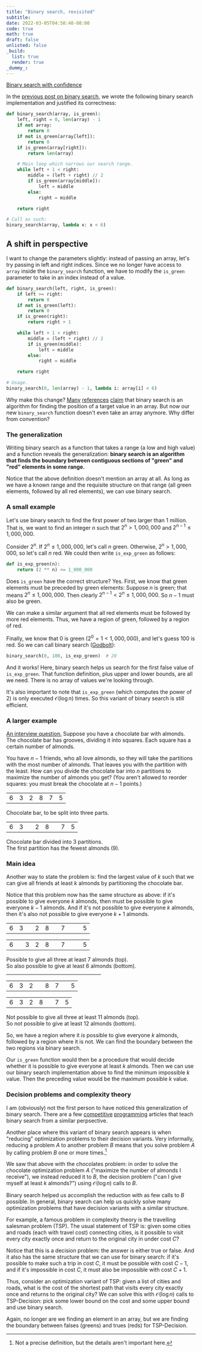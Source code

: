 ```yaml
---
title: "Binary search, revisited"
subtitle:
date: 2022-03-05T04:50:48-08:00
code: true
math: true
draft: false
unlisted: false
_build:
  list: true
  render: true
_dummy_:
---
```


<div class="prev-container">
<div class="prev">

[Binary search with confidence](/posts/binary-search-with-confidence)

</div>
</div>

In the [previous post on binary search,](/posts/binary-search-with-confidence)
we wrote the following binary search implementation and justified its
correctness:

```python
def binary_search(array, is_green):
    left, right = 0, len(array) - 1
    if not array:
        return 0
    if not is_green(array[left]):
        return 0
    if is_green(array[right]):
        return len(array)

    # Main loop which narrows our search range.
    while left + 1 < right:
        middle = (left + right) // 2
        if is_green(array[middle]):
            left = middle
        else:
            right = middle

    return right

# Call as such:
binary_search(array, lambda x: x < 6)
```

## A shift in perspective

I want to change the parameters slightly: instead of passing an array, let's
try passing in left and right indices. Since we no longer have access to
`array` inside the `binary_search` function, we have to modify the `is_green`
parameter to take in an index instead of a value.

```python
def binary_search(left, right, is_green):
    if left >= right:
        return 0
    if not is_green(left):
        return 0
    if is_green(right):
        return right + 1

    while left + 1 < right:
        middle = (left + right) // 2
        if is_green(middle):
            left = middle
        else:
            right = middle

    return right

# Usage.
binary_search(0, len(array) - 1, lambda i: array[i] < 6)
```

Why make this change?
[Many](https://en.wikipedia.org/w/index.php?title=Binary_search_algorithm&oldid=1074688665#:~:text=is%20a%20search%20algorithm%20that%20finds%20the%20position%20of%20a%20target%20value%20within%20a%20sorted%20array.)
[references](https://www.khanacademy.org/computing/computer-science/algorithms/binary-search/a/binary-search#:~:text=Binary%20search%20is%20an%20efficient%20algorithm%20for%20finding%20an%20item%20from%20a%20sorted%20list%20of%20items.) <!-- Archive: https://archive.ph/uNvU4 -->
[claim](https://www.programiz.com/dsa/binary-search#:~:text=Binary%20Search%20is%20a%20searching%20algorithm%20for%20finding%20an%20element%27s%20position%20in%20a%20sorted%20array.)
that binary search is an algorithm for finding the position of a target value
in an array. But now our new `binary_search` function doesn't even take an
array anymore. Why differ from convention?

### The generalization

Writing binary search as a function that takes a range (a low and high value)
and a function reveals the generalization: **binary search is an algorithm that
finds the boundary between contiguous sections of "green" and "red" elements in
some range.**

Notice that the above definition doesn't mention an array at all. As long as we
have a known range and the requisite structure on that range (all green
elements, followed by all red elements), we can use binary search.

### A small example

Let's use binary search to find the first power of two larger than 1 million.
That is, we want to find an integer $n$ such that $2^{n} \gt 1{,}000{,}000$
and $2^{n-1} \le 1{,}000{,}000$.

Consider $2^n$. If $2^n \le 1{,}000{,}000$, let's call $n$ green. Otherwise,
$2^n \gt 1{,}000{,}000$, so let's call $n$ red. We could then write
`is_exp_green` as follows:

```python {linenos=false}
def is_exp_green(n):
    return (2 ** n) <= 1_000_000
```

Does `is_green` have the correct structure? Yes. First, we know that green
elements must be preceded by green elements: Suppose $n$ is green; that means
$2^{n} \le 1{,}000{,}000$. Then clearly $2^{n-1} \lt 2^{n} \le 1{,}000{,}000$.
So $n-1$ must also be green.

We can make a similar argument that all red elements must be followed by more
red elements. Thus, we have a region of green, followed by a region of red.

Finally, we know that 0 is green ($2^0 = 1 \lt 1{,}000{,}000$), and let's guess
100 is red. So we can call binary search
([Godbolt](https://godbolt.org/z/5r1vrKnjn)):

```python {linenos=false}
binary_search(0, 100, is_exp_green)  # 20
```

And it works! Here, binary search helps us search for the first false value of
`is_exp_green`. That function definition, plus upper and lower bounds, are all
we need. There is no array of values we're looking through.

It's also important to note that `is_exp_green` (which computes the power of 2)
is only executed $\mathcal{O}(\log{n})$ times. So this variant of binary search
is still efficient.

### A larger example

[An interview
question.](https://leetcode.com/discuss/interview-question/350800/Google-or-Onsite-or-Chocolate-Sweetness)
Suppose you have a chocolate bar with almonds. The chocolate bar has grooves,
dividing it into squares. Each square has a certain number of almonds.

You have $n-1$ friends, who all love almonds, so they will take the partitions
with the most number of almonds. That leaves you with the partition with the
least. How can you divide the chocolate bar into $n$ partitions to maximize the
number of almonds you get? (You aren't allowed to reorder squares: you must
break the chocolate at $n-1$ points.)

<div class="array chocolate">

|        |     |     |     |     |     |
| ------ | --- | --- | --- | --- | --- |
| 6      | 3   | 2   | 8   | 7   | 5   |

<div class="caption">
Chocolate bar, to be split into three parts.
</div>
</div>

<div class="array chocolate">

|     |     |     |     |     |     |     |     |
| --- | --- | --- | --- | --- | --- | --- | --- |
| 6   | 3   |     | 2   | 8   |     | 7   | 5   |

<div class="caption">
Chocolate bar divided into 3 partitions. <br/>
The first partition has the fewest almonds (9).
</div>
</div>


### Main idea

Another way to state the problem is: find the largest value of $k$ such that we
can give all friends at least $k$ almonds by partitioning the chocolate bar.

Notice that this problem now has the same structure as above: if it's possible
to give everyone $k$ almonds, then must be possible to give everyone $k-1$
almonds. And if it's not possible to give everyone $k$ almonds, then it's also
not possible to give everyone $k+1$ almonds.

<div class="array chocolate">

|     |     |     |     |     |     |     |     |     |     |
| --- | --- | --- | --- | --- | --- | --- | --- | --- | --- |
| 6   | 3   |     | 2   | 8   |     | 7   |     |     | 5   |

|     |     |     |     |     |     |     |     |     |     |
| --- | --- | --- | --- | --- | --- | --- | --- | --- | --- |
| 6   |     | 3   | 2   | 8   |     | 7   |     |     | 5   |

<div class="caption">
Possible to give all three at least 7 almonds (top). <br/>
So also possible to give at least 6 almonds (bottom).
</div>
</div>

<hr width="50%"/>

<div class="array chocolate">

|     |     |     |     |     |     |     |     |
| --- | --- | --- | --- | --- | --- | --- | --- |
| 6   | 3   | 2   |     | 8   | 7   |     | 5   |

|     |     |     |     |     |     |     |
| --- | --- | --- | --- | --- | --- | --- |
| 6   | 3   | 2   | 8   |     | 7   | 5   |

<div class="caption">
Not possible to give all three at least 11 almonds (top). <br/>
So not possible to give at least 12 almonds (bottom).
</div>
</div>


So, we have a region where it *is* possible to give everyone $k$ almonds,
followed by a region where it is not. We can find the boundary between the two
regions via binary search.

Our `is_green` function would then be a procedure that would decide whether it
is possible to give everyone at least $k$ almonds. Then we can use our binary
search implementation above to find the minimum impossible $k$ value. Then
the preceding value would be the maximum possible $k$ value.

### Decision problems and complexity theory

I am (obviously) not the first person to have noticed this generalization of
binary search. There are a few
[competitive](https://usaco.guide/silver/binary-search?lang=cpp)
[programming](https://www.topcoder.com/thrive/articles/Binary%20Search)
articles that teach binary search from a similar perpsective.

Another place where this variant of binary search appears is when "reducing"
optimization problems to their decision variants. Very informally, reducing a
problem $A$ to another problem $B$ means that you solve problem $A$ by calling
problem $B$ one or more times.[^1]

[^1]: Not a precise definition, but the details aren't important here.

We saw that above with the chocolates problem: in order to solve the chocolate
optimization problem $A$ ("maximize the number of almonds I receive"), we
instead reduced it to $B$, the decision problem ("can I give myself at least
$k$ almonds?") using $\mathcal{O}(\log{n})$ calls to $B$.

Binary search helped us accomplish the reduction with as few calls to $B$
possible. In general, binary search can help us quickly solve many optimization
problems that have decision variants with a similar structure.

For example, a famous problem in complexity theory is the travelling salesman
problem (TSP). The usual statement of TSP is: given some cities and roads (each
with travel cost) connecting cities, is it possible to visit every city exactly
once and return to the original city in under cost $C$?

Notice that this is a decision problem: the answer is either true or false. And
it also has the same structure that we can use for binary search: if it's
possible to make such a trip in cost $C$, it must be possible with cost $C-1$,
and if it's impossible in cost $C$, it must also be impossible with cost $C+1$.

Thus, consider an optimization variant of TSP: given a list of cities and
roads, what is the cost of the shortest path that visits every city exactly
once and returns to the original city? We can solve this with
$\mathcal{O}(\log{n})$ calls to TSP-Decision: pick some lower bound on the
cost and some upper bound and use binary search.

Again, no longer are we finding an element in an array, but we are finding the
boundary between falses (greens) and trues (reds) for TSP-Decision.
